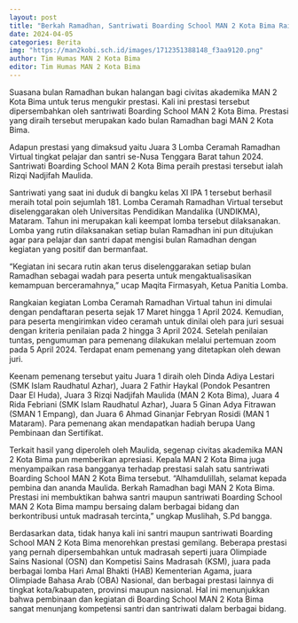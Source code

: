 ```yaml
---
layout: post
title: "Berkah Ramadhan, Santriwati Boarding School MAN 2 Kota Bima Raih Juara Lomba Ceramah Virtual"
date: 2024-04-05
categories: Berita
img: "https://man2kobi.sch.id/images/1712351388148_f3aa9120.png"
author: Tim Humas MAN 2 Kota Bima
editor: Tim Humas MAN 2 Kota Bima
---
```



Suasana bulan Ramadhan bukan halangan bagi civitas akademika MAN 2 Kota Bima untuk terus mengukir prestasi. Kali ini prestasi tersebut dipersembahkan oleh santriwati Boarding School MAN 2 Kota Bima. Prestasi yang diraih tersebut merupakan kado bulan Ramadhan bagi MAN 2 Kota Bima.

Adapun prestasi yang dimaksud yaitu Juara 3 Lomba Ceramah Ramadhan Virtual tingkat pelajar dan santri se-Nusa Tenggara Barat tahun 2024. Santriwati Boarding School MAN 2 Kota Bima peraih prestasi tersebut ialah Rizqi Nadjifah Maulida. 

Santriwati yang saat ini duduk di bangku kelas XI IPA 1 tersebut berhasil meraih total poin sejumlah 181.
Lomba Ceramah Ramadhan Virtual tersebut diselenggarakan oleh Universitas Pendidikan Mandalika (UNDIKMA), Mataram. Tahun ini merupakan kali keempat lomba tersebut dilaksanakan. Lomba yang rutin dilaksanakan setiap bulan Ramadhan ini pun ditujukan agar para pelajar dan santri dapat mengisi bulan Ramadhan dengan kegiatan yang positif dan bermanfaat.

“Kegiatan ini secara rutin akan terus diselenggarakan setiap bulan Ramadhan sebagai wadah para peserta untuk mengaktualisasikan kemampuan berceramahnya,” ucap Maqita Firmasyah, Ketua Panitia Lomba.

Rangkaian kegiatan Lomba Ceramah Ramadhan Virtual tahun ini dimulai dengan pendaftaran peserta sejak 17 Maret hingga 1 April 2024. Kemudian, para peserta mengirimkan video ceramah untuk dinilai oleh para juri sesuai dengan kriteria penilaian pada 2 hingga 3 April 2024. Setelah penilaian tuntas, pengumuman para pemenang dilakukan melalui pertemuan zoom pada 5 April 2024.
Terdapat enam pemenang yang ditetapkan oleh dewan juri. 

Keenam pemenang tersebut yaitu Juara 1 diraih oleh Dinda Adiya Lestari (SMK Islam Raudhatul Azhar), Juara 2 Fathir Haykal (Pondok Pesantren Daar El Huda), Juara 3 Rizqi Nadjifah Maulida (MAN 2 Kota Bima), Juara 4 Rida Febriani (SMK Islam Raudhatul Azhar), Juara 5 Ginan Adya Fitrawan (SMAN 1 Empang), dan Juara 6 Ahmad Ginanjar Febryan Rosidi (MAN 1 Mataram). Para pemenang akan mendapatkan hadiah berupa Uang Pembinaan dan Sertifikat.

Terkait hasil yang diperoleh oleh Maulida, segenap civitas akademika MAN 2 Kota Bima pun memberikan apresiasi. Kepala MAN 2 Kota Bima juga menyampaikan rasa bangganya terhadap prestasi salah satu santriwati Boarding School MAN 2 Kota Bima tersebut.
“Alhamdulillah, selamat kepada pembina dan ananda Maulida. Berkah Ramadhan bagi MAN 2 Kota Bima. Prestasi ini membuktikan bahwa santri maupun santriwati Boarding School MAN 2 Kota Bima mampu bersaing dalam berbagai bidang dan berkontribusi untuk madrasah tercinta,” ungkap Muslihah, S.Pd bangga.

Berdasarkan data, tidak hanya kali ini santri maupun santriwati Boarding School MAN 2 Kota Bima menorehkan prestasi gemilang. Beberapa prestasi yang pernah dipersembahkan untuk madrasah seperti juara Olimpiade Sains Nasional (OSN) dan Kompetisi Sains Madrasah (KSM), juara pada berbagai lomba Hari Amal Bhakti (HAB) Kementerian Agama, juara Olimpiade Bahasa Arab (OBA) Nasional, dan berbagai prestasi lainnya di tingkat kota/kabupaten, provinsi maupun nasional. Hal ini menunjukkan bahwa pembinaan dan kegiatan di Boarding School MAN 2 Kota Bima sangat menunjang kompetensi santri dan santriwati dalam berbagai bidang.
